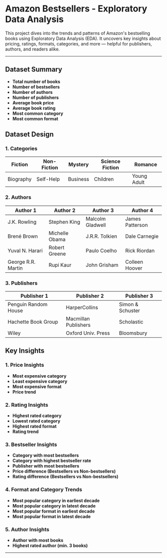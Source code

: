 # Amazon Bestsellers - Exploratory Data Analysis

This project dives into the trends and patterns of Amazon's bestselling books using Exploratory Data Analysis (EDA). It uncovers key insights about pricing, ratings, formats, categories, and more — helpful for publishers, authors, and readers alike.

---

## Dataset Summary

- **Total number of books**
- **Number of bestsellers** 
- **Number of authors** 
- **Number of publishers**
- **Average book price**  
- **Average book rating** 
- **Most common category**  
- **Most common format**


## Dataset Design

### 1. Categories

| Fiction | Non-Fiction | Mystery | Science Fiction | Romance |
|---------|-------------|---------|------------------|---------|
| Biography | Self-Help | Business | Children | Young Adult |

### 2. Authors

| Author 1           | Author 2           | Author 3           | Author 4           |
|--------------------|--------------------|--------------------|--------------------|
| J.K. Rowling       | Stephen King       | Malcolm Gladwell   | James Patterson    |
| Brené Brown        | Michelle Obama     | J.R.R. Tolkien     | Dale Carnegie      |
| Yuval N. Harari    | Robert Greene      | Paulo Coelho       | Rick Riordan       |
| George R.R. Martin | Rupi Kaur          | John Grisham       | Colleen Hoover     |

### 3. Publishers

| Publisher 1               | Publisher 2          | Publisher 3             |
|---------------------------|----------------------|--------------------------|
| Penguin Random House      | HarperCollins        | Simon & Schuster         |
| Hachette Book Group       | Macmillan Publishers | Scholastic               |
| Wiley                     | Oxford Univ. Press   | Bloomsbury               |


## Key Insights

### 1. Price Insights
- **Most expensive category**
- **Least expensive category**
- **Most expensive format**
- **Price trend**

### 2. Rating Insights
- **Highest rated category**
- **Lowest rated category**
- **Highest rated format**
- **Rating trend**

### 3. Bestseller Insights
- **Category with most bestsellers**
- **Category with highest bestseller rate**
- **Publisher with most bestsellers**
- **Price difference (Bestsellers vs Non-bestsellers)**
- **Rating difference (Bestsellers vs Non-bestsellers)**

### 4. Format and Category Trends
- **Most popular category in earliest decade**
- **Most popular category in latest decade**
- **Most popular format in earliest decade**
- **Most popular format in latest decade**

### 5. Author Insights
- **Author with most books**
- **Highest rated author (min. 3 books)**
---

